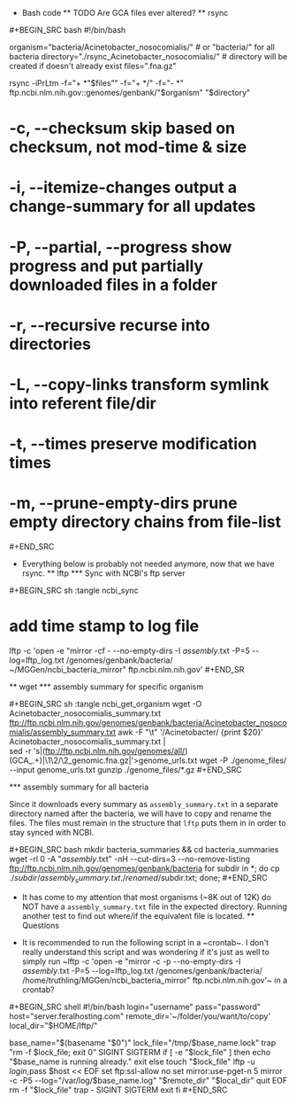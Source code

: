 * Bash code
** TODO Are GCA files ever altered?
** rsync

#+BEGIN_SRC bash
#!/bin/bash

organism="bacteria/Acinetobacter_nosocomialis/" # or "bacteria/" for all bacteria
directory="./rsync_Acinetobacter_nosocomialis/" # directory will be created if doesn't already exist
files=".fna.gz"

rsync -iPrLtm -f="+ *"$files"" -f="+ */" -f="- *" ftp.ncbi.nlm.nih.gov::genomes/genbank/"$organism" "$directory" 

# -c, --checksum              skip based on checksum, not mod-time & size
# -i, --itemize-changes       output a change-summary for all updates
# -P, --partial, --progress   show progress and put partially downloaded files in a folder
# -r, --recursive             recurse into directories
# -L, --copy-links            transform symlink into referent file/dir
# -t, --times                 preserve modification times
# -m, --prune-empty-dirs      prune empty directory chains from file-list

#+END_SRC

* Everything below is probably not needed anymore, now that we have rsync.
** lftp
*** Sync with NCBI's ftp server

#+BEGIN_SRC sh :tangle ncbi_sync
# add time stamp to log file
lftp -c 'open -e "mirror -cf - --no-empty-dirs -I *assembly*.txt -P=5 --log=lftp_log.txt /genomes/genbank/bacteria/ ~/MGGen/ncbi_bacteria_mirror" ftp.ncbi.nlm.nih.gov'
#+END_SR

** wget
*** assembly summary for specific organism

#+BEGIN_SRC sh :tangle ncbi_get_organism
wget -O Acinetobacter_nosocomialis_summary.txt ftp://ftp.ncbi.nlm.nih.gov/genomes/genbank/bacteria/Acinetobacter_nosocomialis/assembly_summary.txt
awk -F "\t" '/Acinetobacter/ {print $20}' Acinetobacter_nosocomialis_summary.txt | \
sed -r 's|(ftp://ftp.ncbi.nlm.nih.gov/genomes/all/)(GCA_.+)|\1\2/\2_genomic.fna.gz|'>genome_urls.txt
wget -P ./genome_files/ --input genome_urls.txt
gunzip ./genome_files/*.gz
#+END_SRC
 
*** assembly summary for all bacteria

Since it downloads every summary as `assembly_summary.txt` in a separate directory named after the bacteria, we will have to copy and rename the files.  The files must remain in the structure that `lftp` puts them in in order to stay synced with NCBI.

#+BEGIN_SRC bash
mkdir bacteria_summaries && cd bacteria_summaries
wget -rl 0 -A "*assembly*.txt" -nH --cut-dirs=3 --no-remove-listing ftp://ftp.ncbi.nlm.nih.gov/genomes/genbank/bacteria
for subdir in *; do cp ./$subdir/assembly_summary.txt ./renamed/$subdir.txt; done;
#+END_SRC

- It has come to my attention that most organisms (~8K out of 12K) do NOT have a `assembly_summary.txt` file in the expected directory.  Running another test to find out where/if the equivalent file is located.
** Questions

- It is recommended to run the following script in a ~crontab~.  I don't really understand this script and was wondering if it's just as well to simply run ~lftp -c 'open -e "mirror -c -p --no-empty-dirs -I *assembly*.txt -P=5 --log=lftp_log.txt /genomes/genbank/bacteria/ /home/truthling/MGGen/ncbi_bacteria_mirror" ftp.ncbi.nlm.nih.gov'~ in a crontab?

#+BEGIN_SRC shell
#!/bin/bash
login="username"
pass="password"
host="server.feralhosting.com"
remote_dir='~/folder/you/want/to/copy'
local_dir="$HOME/lftp/"

base_name="$(basename "$0")"
lock_file="/tmp/$base_name.lock"
trap "rm -f $lock_file; exit 0" SIGINT SIGTERM
if [ -e "$lock_file" ]
then
    echo "$base_name is running already."
    exit
else
    touch "$lock_file"
    lftp -u $login,$pass $host << EOF
    set ftp:ssl-allow no
    set mirror:use-pget-n 5
    mirror -c -P5 --log="/var/log/$base_name.log" "$remote_dir" "$local_dir"
    quit
EOF
    rm -f "$lock_file"
    trap - SIGINT SIGTERM
    exit
fi
#+END_SRC

